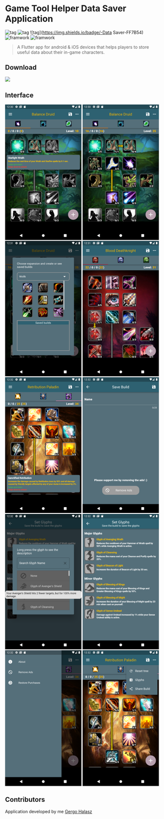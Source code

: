 # Game Tool Helper Data Saver Application
![tag](https://img.shields.io/badge/-iOS-FF7B54) ![tag](https://img.shields.io/badge/-Android-FF7B54) ![tag](https://img.shields.io/badge/-Data Saver-FF7B54) ![framwork](https://img.shields.io/badge/-Tool-6C00FF) ![framwork](https://img.shields.io/badge/-Flutter-6C00FF)
> A Flutter app for android & iOS devices that helps players to store useful data about their in-game characters.
## Download
<a href="https://apps.apple.com/us/app/wow-classic-tbc-wotlk-talents/id1593368066"><img src="https://www.freepnglogos.com/uploads/app-store-logo-png/download-on-the-app-store-logo-png-23.png" width="200"></img></a>
## Interface
<kbd><img width="250" src=".\resources\1.png"></a></kbd>
<kbd><img width="250" src=".\resources\2.png"></a></kbd>
<kbd><img width="250" src=".\resources\3.png"></a></kbd>
<kbd><img width="250" src=".\resources\4.png"></a></kbd>
<kbd><img width="250" src=".\resources\5.png"></a></kbd>
<kbd><img width="250" src=".\resources\6.png"></a></kbd>
<kbd><img width="250" src=".\resources\7.png"></a></kbd>
<kbd><img width="250" src=".\resources\8.png"></a></kbd>
<kbd><img width="250" src=".\resources\9.png"></a></kbd>
<kbd><img width="250" src=".\resources\10.png"></a></kbd>

## Contributors

Application developed by me [Gergo Halasz](https://github.com/HalaszGergo123)

